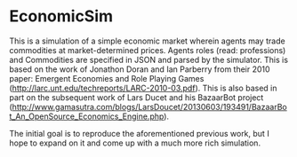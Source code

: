 EconomicSim
===========
This is a simulation of a simple economic market wherein agents may trade commodities at market-determined prices. Agents roles (read: professions) and Commodities are specified in JSON and parsed by the simulator.
This is based on the work of Jonathon Doran and Ian Parberry from their 2010 paper: Emergent Economies and Role Playing Games (http://larc.unt.edu/techreports/LARC-2010-03.pdf). This is also based in part on the subsequent work of Lars Ducet and his BazaarBot project (http://www.gamasutra.com/blogs/LarsDoucet/20130603/193491/BazaarBot_An_OpenSource_Economics_Engine.php).

The initial goal is to reproduce the aforementioned previous work, but I hope to expand on it and come up with a much more rich simulation.